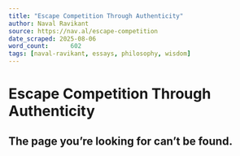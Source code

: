 ```yaml
---
title: "Escape Competition Through Authenticity"
author: Naval Ravikant
source: https://nav.al/escape-competition
date_scraped: 2025-08-06
word_count:      602
tags: [naval-ravikant, essays, philosophy, wisdom]
---
```


# Escape Competition Through Authenticity

## The page you’re looking for can’t be found.

